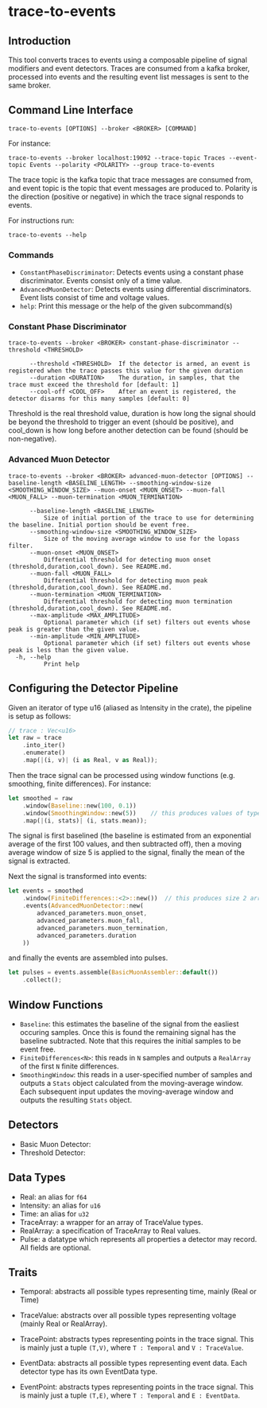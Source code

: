 # trace-to-events

## Introduction

This tool converts traces to events using a composable pipeline of signal modifiers and event detectors.
Traces are consumed from a kafka broker, processed into events and the resulting event list messages is sent to the same broker.

## Command Line Interface

`trace-to-events [OPTIONS] --broker <BROKER> [COMMAND]`

For instance:

```shell
trace-to-events --broker localhost:19092 --trace-topic Traces --event-topic Events --polarity <POLARITY> --group trace-to-events
```

The trace topic is the kafka topic that trace messages are consumed from, and event topic is the topic that event messages are produced to.
Polarity is the direction (positive or negative) in which the trace signal responds to events.

For instructions run:

```shell
trace-to-events --help
```

### Commands

- `ConstantPhaseDiscriminator`:       Detects events using a constant phase discriminator. Events consist only of a time value.
- `AdvancedMuonDetector`:        Detects events using differential discriminators. Event lists consist of time and voltage values.
- `help`:         Print this message or the help of the given subcommand(s)

### Constant Phase Discriminator

`trace-to-events --broker <BROKER> constant-phase-discriminator --threshold <THRESHOLD>`

```shell
      --threshold <THRESHOLD>  If the detector is armed, an event is registered when the trace passes this value for the given duration
      --duration <DURATION>    The duration, in samples, that the trace must exceed the threshold for [default: 1]
      --cool-off <COOL_OFF>    After an event is registered, the detector disarms for this many samples [default: 0]
```

Threshold is the real threshold value, duration is how long the signal should be beyond the threshold to trigger an event (should be positive), and cool_down is how long before another detection can be found (should be non-negative).

### Advanced Muon Detector

`trace-to-events --broker <BROKER> advanced-muon-detector [OPTIONS] --baseline-length <BASELINE_LENGTH> --smoothing-window-size <SMOOTHING_WINDOW_SIZE> --muon-onset <MUON_ONSET> --muon-fall <MUON_FALL> --muon-termination <MUON_TERMINATION>`

```shell
      --baseline-length <BASELINE_LENGTH>
          Size of initial portion of the trace to use for determining the baseline. Initial portion should be event free.
      --smoothing-window-size <SMOOTHING_WINDOW_SIZE>
          Size of the moving average window to use for the lopass filter.
      --muon-onset <MUON_ONSET>
          Differential threshold for detecting muon onset (threshold,duration,cool_down). See README.md.
      --muon-fall <MUON_FALL>
          Differential threshold for detecting muon peak (threshold,duration,cool_down). See README.md.
      --muon-termination <MUON_TERMINATION>
          Differential threshold for detecting muon termination (threshold,duration,cool_down). See README.md.
      --max-amplitude <MAX_AMPLITUDE>
          Optional parameter which (if set) filters out events whose peak is greater than the given value.
      --min-amplitude <MIN_AMPLITUDE>
          Optional parameter which (if set) filters out events whose peak is less than the given value.
  -h, --help
          Print help
```

## Configuring the Detector Pipeline

Given an iterator of type u16 (aliased as Intensity in the crate), the pipeline is setup as follows:

```rust
// trace : Vec<u16>
let raw = trace
    .into_iter()
    .enumerate()
    .map(|(i, v)| (i as Real, v as Real));
```

Then the trace signal can be processed using window functions (e.g. smoothing, finite differences). For instance:

```rust
let smoothed = raw
    .window(Baseline::new(100, 0.1))
    .window(SmoothingWindow::new(5))    // this produces values of type Stats { value : Real, mean : Real, variance : Real }
    .map(|(i, stats)| (i, stats.mean));
```

The signal is first baselined (the baseline is estimated from an exponential average of the first 100 values, and then subtracted off),
then a moving average window of size 5 is applied to the signal, finally the mean of the signal is extracted.

Next the signal is transformed into events:

```rust
let events = smoothed
    .window(FiniteDifferences::<2>::new())  // this produces size 2 arrays: [trace value, 1st-difference of trace]
    .events(AdvancedMuonDetector::new(
        advanced_parameters.muon_onset,
        advanced_parameters.muon_fall,
        advanced_parameters.muon_termination,
        advanced_parameters.duration
    ))
```

and finally the events are assembled into pulses.

```rust
let pulses = events.assemble(BasicMuonAssembler::default())
    .collect();
```

## Window Functions

- `Baseline`: this estimates the baseline of the signal from the easliest occuring samples. Once this is found the remaining signal has the baseline subtracted. Note that this requires the initial samples to be event free.
- `FiniteDifferences<N>`: this reads in `N` samples and outputs a `RealArray` of the first `N` finite differences.
- `SmoothingWindow`: this reads in a user-specified number of samples and outputs a `Stats` object calculated from the moving-average window. Each subsequent input updates the moving-average window and outputs the resulting `Stats` object.

## Detectors

- Basic Muon Detector:
- Threshold Detector:

## Data Types

- Real: an alias for `f64`
- Intensity: an alias for `u16`
- Time: an alias for `u32`
- TraceArray: a wrapper for an array of TraceValue types.
- RealArray: a specification of TraceArray to Real values.
- Pulse: a datatype which represents all properties a detector may record. All fields are optional.

## Traits

- Temporal: abstracts all possible types representing time, mainly (Real or Time)
- TraceValue: abstracts over all possible types representing voltage (mainly Real or RealArray).
- TracePoint: abstracts types representing points in the trace signal. This is mainly just a tuple `(T,V)`, where `T : Temporal` and `V : TraceValue`.

- EventData: abstracts all possible types representing event data. Each detector type has its own EventData type.
- EventPoint: abstracts types representing points in the trace signal. This is mainly just a tuple `(T,E)`, where `T : Temporal` and `E : EventData`.
